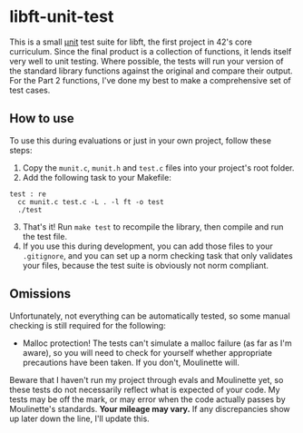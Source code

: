 # libft-unit-test
This is a small [µnit](https://nemequ.github.io/munit) test suite for libft, the first project in 42's core curriculum. Since the final product is a collection of functions, it lends itself very well to unit testing. Where possible, the tests will run your version of the standard library functions against the original and compare their output. For the Part 2 functions, I've done my best to make a comprehensive set of test cases.

## How to use
To use this during evaluations or just in your own project, follow these steps:
1. Copy the `munit.c`, `munit.h` and `test.c` files into your project's root folder.
2. Add the following task to your Makefile:
  ```make
  test : re
  	cc munit.c test.c -L . -l ft -o test
  	./test
  ```
 3. That's it! Run `make test` to recompile the library, then compile and run the test file.
 4. If you use this during development, you can add those files to your `.gitignore`, and you can set up a norm checking task that only validates your files, because the test suite is obviously not norm compliant.
 
 ## Omissions
 Unfortunately, not everything can be automatically tested, so some manual checking is still required for the following:
 * Malloc protection! The tests can't simulate a malloc failure (as far as I'm aware), so you will need to check for yourself whether appropriate precautions have been taken. If you don't, Moulinette will.
 
 Beware that I haven't run my project through evals and Moulinette yet, so these tests do not necessarily reflect what is expected of your code. My tests may be off the mark, or may error when the code actually passes by Moulinette's standards. __Your mileage may vary.__ If any discrepancies show up later down the line, I'll update this.
